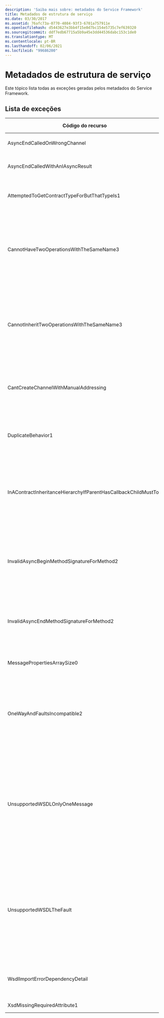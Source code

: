```yaml
---
description: 'Saiba mais sobre: metadados do Service Framework'
title: Metadados de estrutura de serviço
ms.date: 03/30/2017
ms.assetid: 76afc73a-0770-4084-93f3-6701a757911e
ms.openlocfilehash: d5443627e3bb4f15e0d7bc154e5735c7ef639320
ms.sourcegitcommit: ddf7edb67715a5b9a45e3dd44536dabc153c1de0
ms.translationtype: MT
ms.contentlocale: pt-BR
ms.lasthandoff: 02/06/2021
ms.locfileid: "99686200"
---
```

# <a name="service-framework-metadata"></a>Metadados de estrutura de serviço

Este tópico lista todas as exceções geradas pelos metadados do Service Framework.  
  
## <a name="exception-list"></a>Lista de exceções  
  
|Código do recurso|Cadeia de caracteres de recurso|  
|-------------------|---------------------|  
|AsyncEndCalledOnWrongChannel|Uma extremidade assíncrona foi chamada no canal errado.|  
|AsyncEndCalledWithAnIAsyncResult|Uma extremidade assíncrona foi chamada com um IAsyncResult de um método Begin diferente.|  
|AttemptedToGetContractTypeForButThatTypeIs1|Tentativa de obter o tipo de contrato para o especificado. O tipo não é um ServiceContract e não herda um ServiceContract.|  
|CannotHaveTwoOperationsWithTheSameName3|Não é possível ter duas operações no mesmo contrato com o mesmo nome. Os métodos especificados no tipo especificado violam essa regra. Altere o nome de uma das operações alterando o nome do método ou usando a propriedade Name de OperationContractAttribute.|  
|CannotInheritTwoOperationsWithTheSameName3|Não é possível herdar duas operações diferentes com o mesmo nome. A operação especificada dos contratos especificados viola essa regra. Altere o nome de uma das operações alterando o nome do método ou usando a propriedade Name de OperationContractAttribute.|  
|CantCreateChannelWithManualAddressing|Não é possível criar um canal para um contrato que requer uma solicitação/resposta e uma associação que requer endereçamento manual, mas só dá suporte à comunicação duplex.|  
|DuplicateBehavior1|O valor não pode ser adicionado à coleção. A coleção já contém um item do mesmo tipo especificado. Essa coleção dá suporte apenas a uma instância de cada tipo.|  
|InAContractInheritanceHierarchyIfParentHasCallbackChildMustToo|Como o contrato de serviço base especificado tem um contrato de retorno de chamada especificado, o contrato de serviço derivado especificado também deve especificar o tipo especificado ou um tipo derivado como seu contrato de retorno de chamada.|  
|InvalidAsyncBeginMethodSignatureForMethod2|Assinatura de método Begin assíncrona inválida para o método especificado no tipo de ServiceContract especificado. O método Begin deve usar AsyncCallback e um objeto como os dois últimos argumentos e retornar um IAsyncResult.|  
|InvalidAsyncEndMethodSignatureForMethod2|Assinatura de método final assíncrona inválida para o método especificado no tipo de ServiceContract especificado. O método End deve usar IAsyncResult como o último argumento.|  
|MessagePropertiesArraySize0|A matriz passada não tem espaço suficiente para conter todas as propriedades contidas nesta coleção.|  
|OneWayAndFaultsIncompatible2|O método especificado no tipo especificado é marcado como IsOneWay = true e declara um ou mais FaultContractAttributes. Métodos unidirecionais não podem declarar FaultContractAttributes. Altere IsOneWay para false ou remova FaultContractAttributes.|  
|UnsupportedWSDLOnlyOneMessage|Linguagem de descrição de serviços Web sem suporte. Somente uma parte de mensagem tem suporte para mensagens de falha. Essa mensagem de falha se refere a mais de uma parte da mensagem. Se você tiver acesso de edição ao arquivo de linguagem de descrição de serviços Web, poderá corrigir o problema removendo as partes de mensagem extras, de modo que a mensagem de falha faça referência a apenas uma parte.|  
|UnsupportedWSDLTheFault|Linguagem de descrição de serviços Web sem suporte. A parte da mensagem de falha deve fazer referência a um elemento. Essa mensagem de falha não se refere a um elemento. Se você tiver acesso de edição ao documento de linguagem de definição de serviços Web, poderá corrigir o problema referenciando um elemento de esquema usando o atributo ' element '.|  
|WsdlImportErrorDependencyDetail|Ocorreu um erro ao importar o especificado para o qual o outro valor especificado depende. O XPath também é especificado.|  
|XsdMissingRequiredAttribute1|Atributo necessário especificado ausente.|
